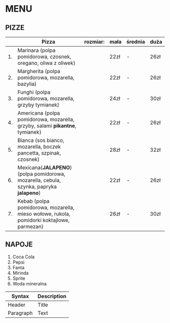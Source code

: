 # MENU
## PIZZE

|  |Pizza                                                                                       |rozmiar:     | mała | średnia | duża |
|--|--------------------------------------------------------------------------------------------|-------------|------|---------|------|
|1.| Marinara (polpa pomidorowa, czosnek, oregano, oliwa z oliwek)                              |             | 22zł |    -    | 26zł |
|2.| Margherita (polpa pomidorowa, mozarella, bazylia)                                          |             | 22zł |    -    | 26zł |
|3.| Funghi (polpa pomidorowa, mozarella, grzyby tymianek)                                      |             | 24zł |    -    | 30zł |
|4.| Americana (polpa pomidorowa, mozarella, grzyby, salami **pikantne**, tymianek)             |             | 22zł |    -    | 26zł |
|5.| Bianca (sos bianco, mozarella, boczek pancetta, szpinak, czosnek)                          |             | 28zł |    -    | 32zł |
|6.| Mexicana(**JALAPENO**) (polpa pomidorowa, mozarella, cebula, szynka, papryka **jalapeno**) |             | 22zł |    -    | 26zł |
|7.| Kebab (polpa pomidorowa, mozarella, mieso wołowe, rukola, pomidorki koktajlowe, parmezan)  |             | 26zł |    -    | 30zł |

## NAPOJE

1. Coca Cola
2. Pepsi
3. Fanta
4. Mirinda
5. Sprite
6. Woda mineralna  



| Syntax | Description |
| ----------- | ----------- |
| Header | Title |
| Paragraph | Text |
